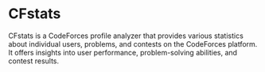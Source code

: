 # CFstats
CFstats is a CodeForces profile analyzer that provides various statistics about individual users, problems, and contests on the CodeForces platform. It offers insights into user performance, problem-solving abilities, and contest results.
